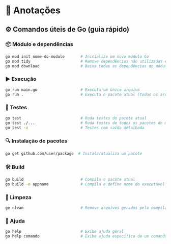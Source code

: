 # 🧠 Anotações

## ⚙️ Comandos úteis de Go (guia rápido)

### 📦 Módulo e dependências

```bash
go mod init nome-do-modulo       # Inicializa um novo módulo Go
go mod tidy                      # Remove dependências não utilizadas e adiciona as necessárias
go mod download                  # Baixa todas as dependências do módulo
```

### ▶️ Execução

```bash
go run main.go                   # Executa um único arquivo
go run .                         # Executa o pacote atual (todos os arquivos .go)
```

### 🧪 Testes

```bash
go test                          # Roda testes do pacote atual
go test ./...                    # Roda testes de todos os pacotes do módulo
go test -v                       # Testes com saída detalhada
```

### 🔍 Instalação de pacotes

```bash
go get github.com/user/package  # Instala/atualiza um pacote
```

### 🛠️ Build

```bash
go build                         # Compila o pacote atual
go build -o appname              # Compila e define nome do executável
```

### 🧹 Limpeza

```bash
go clean                         # Remove arquivos gerados pela compilação
```

### 📖 Ajuda

```bash
go help                          # Exibe ajuda geral
go help comando                  # Exibe ajuda específica de um comando
```
